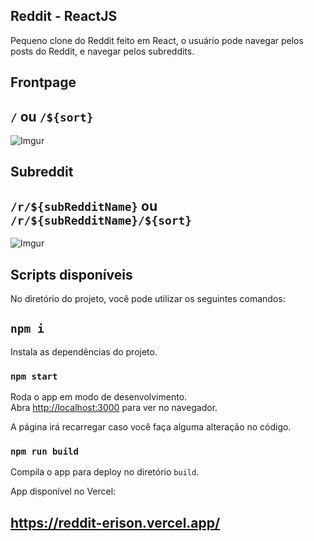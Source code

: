 ## Reddit - ReactJS

Pequeno clone do Reddit feito em React, o usuário pode navegar pelos posts do Reddit, e navegar pelos subreddits.

## Frontpage

## `/` ou `/${sort}`

![Imgur](https://i.imgur.com/RWpdBU7.png)

## Subreddit

## `/r/${subRedditName}` ou `/r/${subRedditName}/${sort}`

![Imgur](https://i.imgur.com/j5n2iP6.png)

## Scripts disponíveis

No diretório do projeto, você pode utilizar os seguintes comandos:

## `npm i`

Instala as dependências do projeto.

### `npm start`

Roda o app em modo de desenvolvimento.\
Abra [http://localhost:3000](http://localhost:3000) para ver no navegador.

A página irá recarregar caso você faça alguma alteração no código.

### `npm run build`

Compila o app para deploy no diretório `build`.

App disponível no Vercel: 

## https://reddit-erison.vercel.app/

